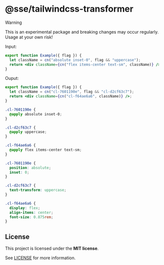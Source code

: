 <!-- <p align="center">
  <a href="https://clerk.com?utm_source=github&utm_medium=clerk_tailwindcss_transformer" target="_blank" rel="noopener noreferrer">
    <picture>
      <source media="(prefers-color-scheme: dark)" srcset="https://images.clerk.com/static/logo-dark-mode-400x400.png">
      <img src="https://images.clerk.com/static/logo-light-mode-400x400.png" height="64">
    </picture>
  </a>
  <br />
</p> -->

# @sse/tailwindcss-transformer

> [!WARNING]  
> This is an experimental package and breaking changes may occur regularly. Usage at your own risk!

Input:

```jsx
export function Example({ flag }) {
  let className = cn("absolute inset-0", flag && "uppercase");
  return <div className={cn("flex items-center text-sm", className)} />;
}
```

Ouput:

```jsx
export function Example({ flag }) {
  let className = cn("cl-7601190e", flag && "cl-d2cf63c7");
  return <div className={cn("cl-f64ae6a6", className)} />;
}
```

```css
.cl-7601190e {
  @apply absolute inset-0;
}

.cl-d2cf63c7 {
  @apply uppercase;
}

.cl-f64ae6a6 {
  @apply flex items-center text-sm;
}
```

```css
.cl-7601190e {
  position: absolute;
  inset: 0;
}

.cl-d2cf63c7 {
  text-transform: uppercase;
}

.cl-f64ae6a6 {
  display: flex;
  align-items: center;
  font-size: 0.875rem;
}
```

## License

This project is licensed under the **MIT license**.

See [LICENSE](https://github.com/sse-auth/react-3.x.x/tree/master/packages/tailwindcss-transformer/LICENSE) for more information.
